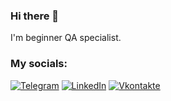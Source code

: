 ### Hi there 👋 
I'm beginner QA specialist.
### My socials:
[![Telegram](https://img.shields.io/badge/-Telegram-090909?style=for-the-badge&logo=telegram&logoColor=27A0D9)](https://t.me/Tagaiha)
[![LinkedIn](https://img.shields.io/badge/-LinkedIn-090909?style=for-the-badge&logo=linkedin&logoColor=007BB6)](https://www.linkedin.com/in/marina-tagaj-70879526)
[![Vkontakte](https://img.shields.io/badge/-Vkontakte-090909?style=for-the-badge&logo=Vk&logoColor=4F7DB3)](https://vk.com/marina_tagay)

